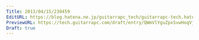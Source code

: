 ```yaml
---
Title: 2013/04/15/230459
EditURL: https://blog.hatena.ne.jp/guitarrapc_tech/guitarrapc-tech.hatenablog.com/atom/entry/6802418398340690570
PreviewURL: https://tech.guitarrapc.com/draft/entry/QWmVlYguZpxSvwHoqVjc_LHWZ2w
Draft: true
---
```


